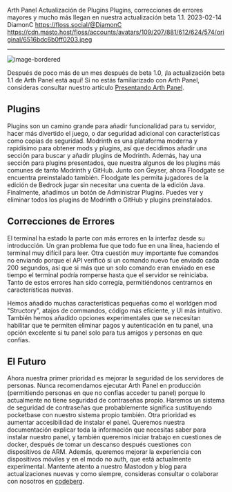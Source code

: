 Arth Panel Actualización de Plugins
Plugins, correcciones de errores mayores y mucho más llegan en nuestra actualización beta 1.1.
2023-02-14
DiamonC
https://floss.social/@DiamonC
https://cdn.masto.host/floss/accounts/avatars/109/207/881/612/624/574/original/6516bdc6b0ff0203.jpeg


---


![image-bordered](https://i.imgur.com/sHstVuD.png) 


Después de poco más de un mes después de beta 1.0, ¡la actualización beta 1.1 de Arth Panel está aquí! Si no estás familiarizado con Arth Panel, consideras consultar nuestro artículo [Presentando Arth Panel](https://arthmc.xyz/blog/es-ES*presentando-arth-panel/).


## Plugins


Plugins son un camino grande para añadir funcionalidad para tu servidor, hacer más divertido el juego, o dar seguridad adicional con características como copias de seguridad. Modrinth es una plataforma moderna y rapidísimo para obtener mods y plugins, así que decidimos añadir una sección para buscar y añadir plugins de Modrinth. Además, hay una sección para plugins presentados, que nuestra algunos de los plugins más comunes de tanto Modrinth y GitHub.
   Junto con Geyser, ahora Floodgate se encuentra preinstalado también. Floodgate les permita jugadores de la edición de Bedrock jugar sin necesitar una cuenta de la edición Java. Finalmente, añadimos un botón de Administrar Plugins. Puedes ver y eliminar todos los plugins de Modrinth o GitHub y plugins preinstalados.


## Correcciones de Errores


El terminal ha estado la parte con más errores en la interfaz desde su introducción. Un gran problema fue que todo fue en una línea, haciendo el terminal muy difícil para leer. Otra cuestión muy importante fue comandos no enviando porque el API verificó si un comando nuevo fue enviado cada 200 segundos, así que si más que un solo comando eran enviado en ese tiempo el terminal podría romperse hasta que el servidor se reiniciaba. Tanto de estos errores han sido corregía, permitiéndonos centrarnos en características nuevas.


Hemos añadido muchas características pequeñas como el worldgen mod "Structory", atajos de commandos, código más eficiente, y UI más intuitivo. También hemos añadido opciones experimentales que se necesitan habilitar que te permiten eliminar pagos y autenticación en tu panel, una opción excelente si tu panel solo para tus amigos y personas en que confias.


## El Futuro


Ahora nuestra primer prioridad es mejorar la seguridad de los servidores de personas. Nunca recomendamos ejecutar Arth Panel en producción (permitiendo personas en que no confías acceder tu panel) porque lo actualmente no tiene seguridad de contraseñas propio. Haremos un sistema de seguridad de contraseñas que probablemente significa sustituyendo pocketbase con nuestro sistema propio también.
   Otra prioridad es aumentar accesibilidad de instalar el panel. Queremos nuestra documentación explicar toda la información que necesitas saber para instalar nuestro panel, y también queremos iniciar trabajo en cuestiones de docker, después de tomar un descanso después cuestiones con dispositivos de ARM. Además, queremos mejorar la experiencia con dispositivos móviles y en el modo no auth, que está actualmente experimental. Mantente atento a nuestro Mastodon y blog para actualizaciones nuevas y como siempre, consideras consultar o colaborar con nosotros en [codeberg](https://codeberg.org/arth).







